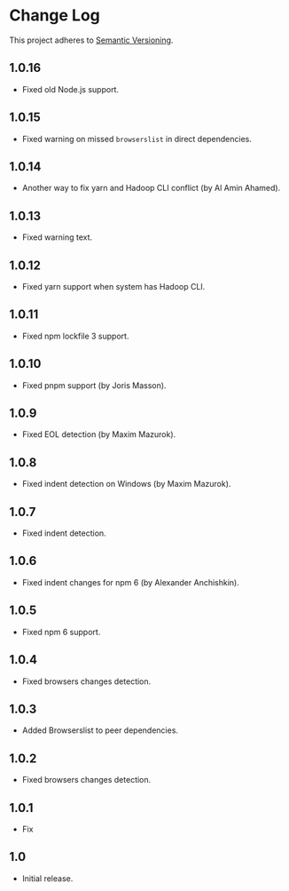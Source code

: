 # Change Log
This project adheres to [Semantic Versioning](http://semver.org/).

## 1.0.16
* Fixed old Node.js support.

## 1.0.15
* Fixed warning on missed `browserslist` in direct dependencies.

## 1.0.14
* Another way to fix yarn and Hadoop CLI conflict (by Al Amin Ahamed).

## 1.0.13
* Fixed warning text.

## 1.0.12
* Fixed yarn support when system has Hadoop CLI.

## 1.0.11
* Fixed npm lockfile 3 support.

## 1.0.10
* Fixed pnpm support (by Joris Masson).

## 1.0.9
* Fixed EOL detection (by Maxim Mazurok).

## 1.0.8
* Fixed indent detection on Windows (by Maxim Mazurok).

## 1.0.7
* Fixed indent detection.

## 1.0.6
* Fixed indent changes for npm 6 (by Alexander Anchishkin).

## 1.0.5
* Fixed npm 6 support.

## 1.0.4
* Fixed browsers changes detection.

## 1.0.3
* Added Browserslist to peer dependencies.

## 1.0.2
* Fixed browsers changes detection.

## 1.0.1
* Fix

## 1.0
* Initial release.
